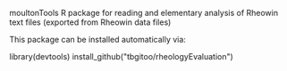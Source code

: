 moultonTools
R package for reading and elementary analysis of Rheowin text files (exported from Rheowin data files)

This package can be installed automatically via:

library(devtools)
install_github("tbgitoo/rheologyEvaluation")




